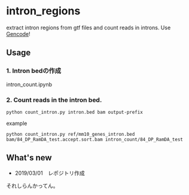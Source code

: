 # intron_regions

extract intron regions from gtf files and count reads in introns. Use [Gencode](https://www.gencodegenes.org/)!

## Usage

### 1. Intron bedの作成

intron_count.ipynb

### 2. Count reads in the intron bed.

```
python count_intron.py intron.bed bam output-prefix
```

example

```
python count_intron.py ref/mm10_genes_intron.bed bam/84_DP_RamDA_test.accept.sort.bam intron_count/84_DP_RamDA_test
```

## What's new

- 2019/03/01　レポジトリ作成


それしらんかってん。
